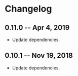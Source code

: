 # Changelog

## 0.11.0 -- Apr 4, 2019

- Update dependencies.

## 0.10.1 -- Nov 19, 2018

- Update dependencies.
